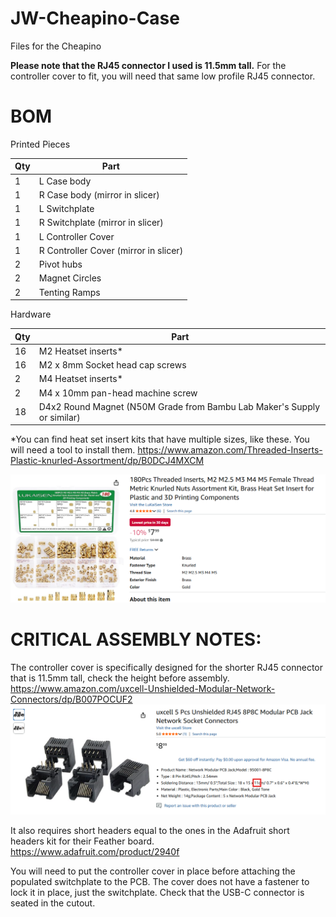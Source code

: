 # JW-Cheapino-Case
Files for the Cheapino

__Please note that the RJ45 connector I used is 11.5mm tall.__ For the controller cover to fit, you will need that same low profile RJ45 connector.

# BOM

Printed Pieces

| Qty | Part                                   |
| --- | -------------------------------------- |
|  1  | L Case body                            |
|  1  | R Case body (mirror in slicer)         |
|  1  | L Switchplate                          |
|  1  | R Switchplate (mirror in slicer)       |
|  1  | L Controller Cover                     |
|  1  | R Controller Cover (mirror in slicer)  |
|  2  | Pivot hubs                             |
|  2  | Magnet Circles                         |
|  2  | Tenting Ramps                          |


Hardware

| Qty  | Part                                                                     |
| ---- | ------------------------------------------------------------------------ |
|  16  | M2 Heatset inserts*                                                      |
|  16  | M2 x 8mm Socket head cap screws                                          |
|   2  | M4 Heatset inserts*                                                      |
|   2  | M4 x 10mm pan-head machine screw                                         |
|  18  | D4x2 Round Magnet (N50M Grade from Bambu Lab Maker's Supply or similar)  |

*You can find heat set insert kits that have multiple sizes, like these. You will need a tool to install them.
https://www.amazon.com/Threaded-Inserts-Plastic-knurled-Assortment/dp/B0DCJ4MXCM

![](Assorted%20Heat%20Set%20Insert%20Img.png)



# CRITICAL ASSEMBLY NOTES:
The controller cover is specifically designed for the shorter RJ45 connector that is 11.5mm tall, check the height before assembly.
https://www.amazon.com/uxcell-Unshielded-Modular-Network-Connectors/dp/B007POCUF2
![](RJ45%20Size%20Img.png)


It also requires short headers equal to the ones in the Adafruit short headers kit for their Feather board.
https://www.adafruit.com/product/2940f

You will need to put the controller cover in place before attaching the populated switchplate to the PCB. The cover does not have a fastener to lock it in place, just the switchplate.
Check that the USB-C connector is seated in the cutout.
